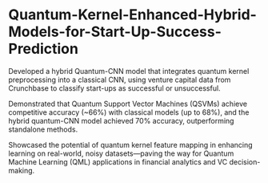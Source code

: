 # Quantum-Kernel-Enhanced-Hybrid-Models-for-Start-Up-Success-Prediction

Developed a hybrid Quantum-CNN model that integrates quantum kernel preprocessing into a classical CNN, using venture capital data from Crunchbase to classify start-ups as successful or unsuccessful.

Demonstrated that Quantum Support Vector Machines (QSVMs) achieve competitive accuracy (~66%) with classical models (up to 68%), and the hybrid quantum-CNN model achieved 70% accuracy, outperforming standalone methods.

Showcased the potential of quantum kernel feature mapping in enhancing learning on real-world, noisy datasets—paving the way for Quantum Machine Learning (QML) applications in financial analytics and VC decision-making.
